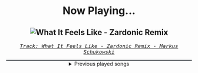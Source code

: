 <div align="center"> 
<h1>Now Playing...</h1>

![What It Feels Like - Zardonic Remix](https://i.scdn.co/image/ab67616d00001e0266f3c9d5677b467f8b3fbc81)
--
_<samp><a href="https://open.spotify.com/track/1eehbeRcSCzIbPZWewmOg2">Track: What It Feels Like - Zardonic Remix - Markus Schukowski</a></samp>_

<div style="border: 1px #4B5054 solid"></div>
<details>
  <summary>
    Previous played songs
  </summary>
  <table>
    <thead>
      <tr>
        <th>
          Artist
        </th>
        <th>
          Song
        </th>
        <th>
          Link
        </th>
      </tr>
    </thead>
    <tbody>
      <tr><td>Markus Schukowski</td><td>What It Feels Like - Zardonic Remix</td><td><a href="https://open.spotify.com/track/1eehbeRcSCzIbPZWewmOg2">https://open.spotify.com/track/1eehbeRcSCzIbPZWewmOg2</a></td></tr><tr><td>Mechanical Vein</td><td>All Gods Fall Down (Zardonic Remix)</td><td><a href="https://open.spotify.com/track/2TfrlMNgveiqXmhA2gCfCD">https://open.spotify.com/track/2TfrlMNgveiqXmhA2gCfCD</a></td></tr><tr><td>Sickret</td><td>Raise Your Fist - Remix</td><td><a href="https://open.spotify.com/track/1vA95oyefkIbMWSSetwGT8">https://open.spotify.com/track/1vA95oyefkIbMWSSetwGT8</a></td></tr><tr><td>Smash Into Pieces</td><td>Boomerang - Zardonic Remix</td><td><a href="https://open.spotify.com/track/1bhNrhIisy3RYyg4aCSv0K">https://open.spotify.com/track/1bhNrhIisy3RYyg4aCSv0K</a></td></tr><tr><td>Zardonic</td><td>Follow Me</td><td><a href="https://open.spotify.com/track/0Op2AWEjlL2Emuml8J5pPN">https://open.spotify.com/track/0Op2AWEjlL2Emuml8J5pPN</a></td></tr><tr><td>Zardonic</td><td>Before The Dawn (feat. Celldweller)</td><td><a href="https://open.spotify.com/track/6CCQJm2NZFUWCqGQfG6NYX">https://open.spotify.com/track/6CCQJm2NZFUWCqGQfG6NYX</a></td></tr><tr><td>Esprit D'Air</td><td>雫 ('Shizuku') - Remix</td><td><a href="https://open.spotify.com/track/4cH5RHZKdwCQuNmZzOocOO">https://open.spotify.com/track/4cH5RHZKdwCQuNmZzOocOO</a></td></tr><tr><td>Blitz Union</td><td>Revolution - Zardonic Remix</td><td><a href="https://open.spotify.com/track/5RxTnNssHniyZp7QL3wx4A">https://open.spotify.com/track/5RxTnNssHniyZp7QL3wx4A</a></td></tr><tr><td>Zardonic</td><td>Neon Rain</td><td><a href="https://open.spotify.com/track/7k6miV2iqvP8rkhFEdPcWx">https://open.spotify.com/track/7k6miV2iqvP8rkhFEdPcWx</a></td></tr><tr><td>Zardonic</td><td>For Justice (Original Mix)</td><td><a href="https://open.spotify.com/track/4MCsBINHmmNIlEp0Q2erT1">https://open.spotify.com/track/4MCsBINHmmNIlEp0Q2erT1</a></td></tr><tr><td>Oddko</td><td>Disobey (Zardonic Remix)</td><td><a href="https://open.spotify.com/track/416z7C5RI70rSylyPEZHhg">https://open.spotify.com/track/416z7C5RI70rSylyPEZHhg</a></td></tr><tr><td>Zardonic</td><td>Methasthetamine</td><td><a href="https://open.spotify.com/track/3wk7qIfY2ct5ezYoBgKh1X">https://open.spotify.com/track/3wk7qIfY2ct5ezYoBgKh1X</a></td></tr><tr><td>Zardonic</td><td>Bitter</td><td><a href="https://open.spotify.com/track/2l9AZ08Py3j9bYusLSMQwP">https://open.spotify.com/track/2l9AZ08Py3j9bYusLSMQwP</a></td></tr><tr><td>Smash Into Pieces</td><td>Higher - Zardonic Remix</td><td><a href="https://open.spotify.com/track/22daqL9ctNGBSL29nyg9s3">https://open.spotify.com/track/22daqL9ctNGBSL29nyg9s3</a></td></tr><tr><td>Pythius</td><td>Common Enemy - Zardonic Remix</td><td><a href="https://open.spotify.com/track/1MGwg0J6b2T0gaZQOgJ2zL">https://open.spotify.com/track/1MGwg0J6b2T0gaZQOgJ2zL</a></td></tr><tr><td>Tenside</td><td>Pitch & Gold - Zardonic Remix</td><td><a href="https://open.spotify.com/track/5McA9Zo6MYSv0UBH6mACXj">https://open.spotify.com/track/5McA9Zo6MYSv0UBH6mACXj</a></td></tr><tr><td>Zardonic</td><td>Rave Until The Apocalypse</td><td><a href="https://open.spotify.com/track/1Gsjkd3RAEmyGfhZTyPVcR">https://open.spotify.com/track/1Gsjkd3RAEmyGfhZTyPVcR</a></td></tr><tr><td>Tenside</td><td>Cannibals (They Don't Care) - Zardonic Remix</td><td><a href="https://open.spotify.com/track/2rde0CoQep8VEYrDlGAwKX">https://open.spotify.com/track/2rde0CoQep8VEYrDlGAwKX</a></td></tr><tr><td>Zardonic</td><td>Bring It On (feat. Mikey Rukus)</td><td><a href="https://open.spotify.com/track/4x547lEYWvN0LPGCTas1NM">https://open.spotify.com/track/4x547lEYWvN0LPGCTas1NM</a></td></tr><tr><td>Blitz Union</td><td>Plastic - Zardonic Remix</td><td><a href="https://open.spotify.com/track/04XLTXre1tdjaCaa67lBR6">https://open.spotify.com/track/04XLTXre1tdjaCaa67lBR6</a></td></tr>
    </tbody>
  </table>
</details>

</div>
